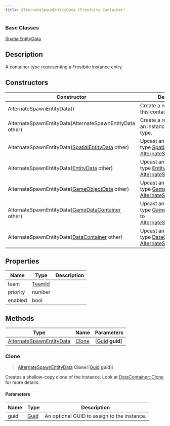 ```yaml
---
title: AlternateSpawnEntityData (Frostbite Container)
---
```

### Base Classes

[SpatialEntityData](SpatialEntityData)

## Description

A container type representing a Frostbite instance entry.

## Constructors

| Constructor                                                                         | Description                                                                                                                             |
| ----------------------------------------------------------------------------------- | --------------------------------------------------------------------------------------------------------------------------------------- |
| AlternateSpawnEntityData()                                                          | Create a new instance of this container type.                                                                                           |
| AlternateSpawnEntityData(AlternateSpawnEntityData other)                            | Create a reference copy of an instance of the same type.                                                                                |
| AlternateSpawnEntityData([SpatialEntityData](SpatialEntityData) other)              | Upcast an instance of type [SpatialEntityData](SpatialEntityData) to [AlternateSpawnEntityData](AlternateSpawnEntityData).              |
| AlternateSpawnEntityData([EntityData](EntityData) other)                            | Upcast an instance of type [EntityData](EntityData) to [AlternateSpawnEntityData](AlternateSpawnEntityData).                            |
| AlternateSpawnEntityData([GameObjectData](GameObjectData) other)                    | Upcast an instance of type [GameObjectData](GameObjectData) to [AlternateSpawnEntityData](AlternateSpawnEntityData).                    |
| AlternateSpawnEntityData([GameDataContainer](GameDataContainer) other)              | Upcast an instance of type [GameDataContainer](GameDataContainer) to [AlternateSpawnEntityData](AlternateSpawnEntityData).              |
| AlternateSpawnEntityData([DataContainer](/vext/ref/cls/shr/datacontainer) other) | Upcast an instance of type [DataContainer](/vext/ref/cls/shr/datacontainer) to [AlternateSpawnEntityData](AlternateSpawnEntityData). |

## Properties

| Name     | Type             | Description |
| -------- | ---------------- | ----------- |
| team     | [TeamId](TeamId) |             |
| priority | number           |             |
| enabled  | bool             |             |

## Methods

| Type                                                 | Name            | Parameters                                     |
| ---------------------------------------------------- | --------------- | ---------------------------------------------- |
| [AlternateSpawnEntityData](AlternateSpawnEntityData) | [Clone](#clone) | \[[Guid](/vext/ref/cls/shr/guid) **guid**\] |

### Clone

> [AlternateSpawnEntityData](AlternateSpawnEntityData) **Clone**(\[[Guid](/vext/ref/cls/shr/guid) **guid**\])

Creates a shallow-copy clone of the instance. Look at [DataContainer::Clone](/vext/ref/cls/shr/datacontainer#clone) for more details.

#### Parameters

| Name | Type         | Description                                 |
| ---- | ------------ | ------------------------------------------- |
| guid | [Guid](Guid) | An optional GUID to assign to the instance. |
